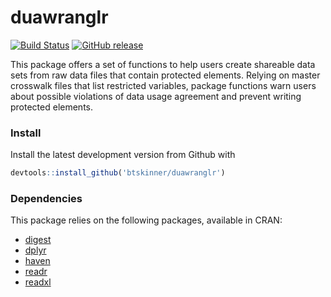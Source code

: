 # duawranglr

[![Build
Status](https://travis-ci.org/btskinner/duawranglr.svg?branch=master)](https://travis-ci.org/btskinner/duawranglr)
[![GitHub
release](https://img.shields.io/github/release/btskinner/duawranglr.svg)](https://github.com/btskinner/duawranglr)

This package offers a set of functions to help users create shareable
data sets from raw data files that contain protected elements. Relying
on master crosswalk files that list restricted variables, package
functions warn users about possible violations of data usage agreement
and prevent writing protected elements.  

### Install

Install the latest development version from Github with

```r
devtools::install_github('btskinner/duawranglr')
```

### Dependencies

This package relies on the following packages, available in CRAN:

* [digest](https://cran.r-project.org/package=digest)
* [dplyr](https://cran.r-project.org/package=dplyr)
* [haven](https://cran.r-project.org/package=haven)
* [readr](https://cran.r-project.org/package=readr)
* [readxl](https://cran.r-project.org/package=readxl)
